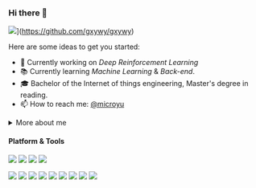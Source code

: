 ### Hi there 👋
![](https://badges.pufler.dev/visits/gxywy/gxywy?style=for-the-badge&logo=appveyor)](https://github.com/gxywy/gxywy)

Here are some ideas to get you started:

- 🧪 Currently working on *Deep Reinforcement Learning*
- 📚 Currently learning *Machine Learning* & *Back-end*.
- 🎓 Bachelor of the Internet of things engineering, Master's degree in reading.
- 📫 How to reach me: [@microyu](mailto:gxywy@hotmail.com)
<details>
  <summary>More about me</summary>
  <br>
- 📝 Blog: ...
- ⚡ My resume : ...
 </details>

#### Platform & Tools
[![](https://img.shields.io/badge/OS-Arch%20Linux-33aadd?style=flat-square&logo=arch-linux&logoColor=ffffff)](https://www.archlinux.org/)
[![](https://img.shields.io/badge/Windows-10-2376bc?style=flat-square&logo=windows&logoColor=ffffff)](https://www.microsoft.com/windows/get-windows-10)
[![](https://img.shields.io/badge/IDE-IntelliJ_IDEA-blue?style=flat-square&logo=intellij-idea&logoColor=ffffff)](https://www.jetbrains.com/idea/)
[![](https://img.shields.io/badge/Editor-Visual%20Studio%20Code-blue?style=flat-square&logo=visual-studio-code&logoColor=ffffff)](https://code.visualstudio.com/)

[![](https://img.shields.io/badge/-Python-blue?style=flat-square&logo=python&logoColor=ffffff)](https://www.python.org/)
[![](https://img.shields.io/badge/-Java-F29111?style=flat-square&logo=java&logoColor=ffffff)](https://www.java.com/)
[![](https://img.shields.io/badge/-C++-00599C?style=flat-square&logo=c)]()
[![](https://img.shields.io/badge/-Markdown-%23000000.svg?&style=flat-square&logo=markdown&logoColor=ffffff)]()
[![](https://img.shields.io/badge/-LaTeX-008080?style=flat-square&logo=LaTeX&logoColor=ffffff)](https://www.latex-project.org/)
[![](https://img.shields.io/badge/-Github-181717?style=flat-square&logo=GitHub&logoColor=ffffff)](https://www.github.com/)
[![](https://img.shields.io/badge/-MySQL-F29111?style=flat-square&logo=MySQL&logoColor=ffffff)](https://www.mysql.com/)
[![](https://img.shields.io/badge/-Docker-2496ED?style=flat-square&logo=docker&logoColor=ffffff)](https://www.docker.com/)
[![](https://img.shields.io/badge/-Nginx-269539?style=flat-square&logo=nginx&logoColor=ffffff)](https://nginx.org/)
